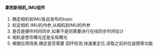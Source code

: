 ####  拿到新相机_IMU组件

1. 确定相机和IMU各自发布的topic
2. 标定相机  IMU的内参,从相机到IMU的外参
3. 是否是硬件时间同步,如果不是则需要进行在线同步时间估计
4. 相机是卷帘曝光还是全局曝光
5. 根据应用场景,确定是否需要 回环检测,快速重定位,读取之前的位姿图等功能 